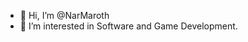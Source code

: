 - 👋 Hi, I’m @NarMaroth
- 👀 I’m interested in Software and Game Development.
<!--- 🌱 I’m currently learning to recreate game mechanics.

<!---
NarMaroth/NarMaroth is a ✨ special ✨ repository because its `README.md` (this file) appears on your GitHub profile.
You can click the Preview link to take a look at your changes.
--->

